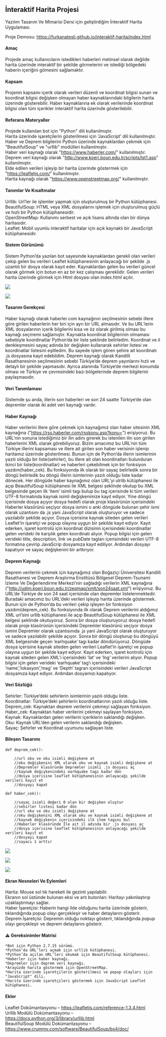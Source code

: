 ## İnteraktif Harita Projesi

Yazılım Tasarım Ve Mimarisi Dersi için geliştirdiğim İnteraktif Harita Uygulaması.

Proje Demosu: https://furkanatesli.github.io/interaktif-harita/index.html</br>

#### Amaç

Projede amaç kullanıcıların istedikleri haberleri metinsel olarak değilde harita üzerinde interaktif bir şekilde görmelerini ve istediği bölgedeki haberin içeriğini gömesini sağlamaktır.

#### Kapsam

Projenin kapsamı içerik olarak verileri düzenli ve koordinat bilgisi sunan ve koordinat bilgisi değişken olmayan haber kaynaklarındaki bilgilerin harita üzerinde gösterebilir. Haber kaynaklarına ek olarak verilerinde koordinat bilgisi olan tüm içerikler interaktif harita üzerinde gösterilebilir.

#### Referans Materyaller

Projede kullanılan bot için "Python" dili kullanılmıştır.</br>
Harita üzerinde işaretçilerin gösterilmesi için ‘JavaScript’ dili kullanılmıştır.</br>
Haber ve Deprem bilgilerini Python üzerinde kaynaklardan çekmek için "BeautifulSoup" ve "urllib" modülleri kullanılmıştır.</br>
Haber veri kaynağı olarak "https://www.haberler.com/" kullanılmıştır.</br>
Deprem veri kaynağı olarak "http://www.koeri.boun.edu.tr/scripts/lst1.asp" kullanılmıştır.</br>
Elde edilen verileri işleyip bir harita üzerinde göstermek için "https://leafletjs.com/" kullanılmıştır.</br>
Harita kaynağı olarak "https://www.openstreetmap.org/" kullanılmıştır.</br>

#### Tanımlar Ve Kısaltmalar

Urllib: Url’ler ile işlemler yapmak için oluşturulmuş bir Python kütüphanesi.</br>
BeautifulSoup: HTML veya XML dosyalarını işlemek için oluşturulmuş güçlü ve hızlı bir Python kütüphanesidir.</br>
OpenStreetMap: Kullanımı serbest ve açık lisans altında olan bir dünya haritasıdır.</br>
Leaflet: Mobil uyumlu interaktif haritalar için açık kaynaklı bir JavaScript kütüphanesidir.</br>

#### Sistem Görünümü

Sistem Python’da yazılan bot sayesinde kaynaklardan gerekli olan verileri çekip gelen bu verileri Leaflet kütüphanesinin anlayacağı bir şekilde .js uzantılı bir dosya olarak kayıt eder. Kaynaklardan gelen bu verileri güncel olarak görmek için botun en az bir kez çalışması gereklidir. Gelen verileri harita üzerinde görmek için Html dosyası olan index.html açılır.

![](medya/İnteraktif-Harita-Projesi/4.jpg)

![](medya/İnteraktif-Harita-Projesi/5.jpg)

#### Tasarım Gerekçesi

Haber kaynağı olarak haberler.com kaynağının seçilmesinin sebebi illere göre girilen haberlerin
her biri için ayrı bir URL almasıdır. Ve bu URL’lerin XML dosyalarının içerik bilgilerini kısa ve öz olarak girilmiş olması bu kaynağı seçmemi sağlamıştır. Kaynakta koordinat bilgilerinin olmaması sebebiyle koordinatlar Python’da bir liste şeklinde belirledim. Koordinat ve il denkleşmesini sayaç adında bir değişken kullanarak sehirler listesi ve koordinatlar listesini eşitledim. Bu sayede işlem gören şehire ait koordinatı .js dosyasına kayıt edebildim.
Deprem kaynağı olarak Kandilli Rasathanesinin seçilmesinin sebebi Türkiye’de deprem yayınlarını hızlı ve detaylı bir şekilde yapmasıdır. Ayrıca alanında Türkiye’de merkezi konumda olması ve Türkiye ve çevresindeki bazı bölgelerinde deprem bilgilerini paylaşmasıdır.

#### Veri Tanımlaması

Sistemde şu anda, illerin son haberleri ve son 24 saatte Türkiye’de olan depremler olarak iki adet veri kaynağı vardır.

#### Haber Kaynağı

Haber verilerini illere göre çekmek için kaynağımız olan haber sitesinin XML kaynağına ("https://rss.haberler.com/rsskonu.asp?konu=") erişiyoruz. Bu URL’nin sonuna istediğimiz bir ilin adını girerek bu istenilen ilin son girilen haberlerini XML olarak görebiliyoruz. Bizim amacımız bu URL’nin tüm Türkiye illerini kapsaması ve illere ait girilen son haber verisinin işlenip haritamız üzerinde gösterilmesi. Bunun için de Python’da illerin isimlerinin yazılı olduğu bir liste(sehirler), bu illere ait olan koordinatları bulunduran ikinci bir liste(koordinatlar) ve haberleri çekebilmek için bir fonksiyon yazdım(haber_cek). Bu fonksiyonda ilk olarak bir sayaç belirledik sonra bir döngü belirledik bu döngü illerin isimlerinin yazılı olduğu liste kadar dönecek. Her döngüde haber kaynağımız olan URL’yi ulrlib kütüphanesi ile açıp BeautifulSoup kütüphanesi ile XML belgesi şeklinde okutup bu XML belgesinde geçen ilk ‘item’ isimli tagı bulup bu tag içerisinde ki tüm verileri UTF-8 formatında kaynak isimli değişkenimize kayıt ediyor. Yine döngü içerisinde dosya açıyor dosya hedefi olarak proje klasörünün içerisindeki Haberler klasörünü seçiyor dosya ismini o anki döngüde bulunan şehir ismi olarak uzantısını da .js yani JavaScript olarak oluşturuyor ve sadece yazılabilir şekilde açıyor. Dosya içerisine kaynak siteden gelen verileri Leaflet’in işaretçi ve popup olayına uygun bir şekilde kayıt ediyor. Kayıt ederken, işaret kontrolü için koordinat dizisinin içerisindeki koordinatlar gelen verideki ile karşılık gelen koordinatı alıyor. Popup bilgisi için gelen verideki title, description, link ve pubDate tagları içerisindeki verileri UTF-8 formatına çevirip JavaScrip dosyamıza kayıt ediliyor. Ardından dosyayı kapatıyor ve sayaç değişkenini bir arttırıyor.

#### Deprem Kaynağı

Deprem verilerini çekmek için kaynağımız olan Boğaziçi Üniversitesi Kandilli Rasathanesi ve Deprem Araştırma Enstitüsü Bölgesel Deprem-Tsunami İzleme Ve Değerlendirme Merkezi’nin sağladığı verilerin XML kaynağına ("http://udim.koeri.boun.edu.tr/zeqmap/xmlt/son24saat.xml") erişiyoruz. Bu URL’de Türkiye de son 24 saat içerisinde olan depremler listelenmektedir. Buradaki amacımız bu URL’deki verileri işleyip harita üzerinde göstermek. Bunun için de Python’da bu verileri çekip işleyen bir fonksiyon yazdım(deprem_cek). Bu fonksiyonda ilk olarak Deprem verilerini aldığımız XML url’sini urllib kütüphanesi ile açıp BeautifulSoup kütüphanesi ile XML belgesi şeklinde okutuyoruz. Sonra bir dosya oluşturuyoruz dosya hedefi olarak proje klasörünün içerisindeki Depremler klasörünü seçiyor dosya ismini Depremler olarak uzantısınıda .js yani JavaScript olarak oluşturuyor ve sadece yazılabilir şekilde açıyor. Sonra bir döngü oluşturup bu döngüyü XML belgesinde geçen ‘earhquake’ tagı kadar döndürüyoruz. Döngüde dosya içerisine kaynak siteden gelen verileri Leaflet’in işaretçi ve popup olayına uygun bir şekilde kayıt ediyor.
Kayıt ederken, işaret kontrolü için kaynak siteden gelen XML’i içerisindeki ‘lat’ ve ‘lng’ verilerini alıyor. Popup bilgisi için gelen verideki ‘earhquake’ tag’ı içerisindeki ‘name’,’lokasyon’,’mag’ ve ‘Depth’ tagrarı içerisindeki verileri JavaScript dosyamıza kayıt ediyor. Ardından dosyamızı kapatıyor.

#### Veri Sözlüğü

Sehirler: Türkiye’deki sehirlerin isimlerinin yazılı olduğu liste.</br>
Koordinatlar: Türkiye’deki şehirlerin koordinatlarının yazılı olduğu liste.</br>
Deprem_cek: Kaynaktan deprem verilerini çekmeyi sağlayan fonksiyon.</br>
Haber_cek: Kaynaktan haber verilerini çekmeyi saylayan fonksiyon.</br>
Kaynak: Kaynaklardan gelen verilerin içeriklerin saklandığı değişken.</br>
Oku: Kaynak URL’den gelen verilerin saklandığı değişken.</br>
Sayaç: Şehirler ve Koordinat uyumunu sağlayan liste.</br>

#### Bileşen Tasarımı
```
def deprem_cek():

	//url oku ve oku isimli değişkene at
	//oku değişkenini XML olarak oku ve kaynak isimli değişkene at	
	//Depremler klasöründe Depremler isimli .js dosyası aç	
	//kaynak değişkenindeki earhquake tagı kadar dön	
	//dosya içerisine leaflet kütüphanesinin anlayacağı şekilde verileri kayıt et	
	//dosyayı kapat	
```
```
def haber_cek():

	//sayaç isimli değeri 0 olan bir değişken oluştur
	//sehirler listesi kadar dön
	//url oku ve oku isimli değişkene at
	//oku değişkenini XML olarak oku ve kaynak isimli değişkene at
	//kaynak değişkenin içerisindeki ilk item tagını bul
	//Haberler klasöründe İle ait il adında bir .js dosyası aç
	//dosya içerisine leaflet kütüphanesinin anlayacağı şekilde verileri kayıt et
	//dosyayı kapat
	//sayacı 1 arttır
```
![](medya/İnteraktif-Harita-Projesi/1.jpg)

![](medya/İnteraktif-Harita-Projesi/2.jpg)

![](medya/İnteraktif-Harita-Projesi/3.jpg)

#### Ekran Nesneleri Ve Eylemleri

Harita: Mouse sol tık hareketi ile gezinti yapılabilir.</br>
Ekranın sol üstünde bulunan eksi ve artı butonları: Haritayı yakınlaştırıp uzaklaştırmayı sağlar.</br>
Haber İşaretçisi: Haberin hangi ilde olduğunu harita üzerinde gösterir, tıklandığında popup olayı gerçekleşir ve haber detaylarını gösterir.</br>
Deprem İşaretçisi: Depremin olduğu noktayı gösterir, tıklandığında popup olayı gerçekleşir ve deprem detaylarını gösterir.</br>

#### :warning: Gereksinimler Matrisi
```
*Bot için Python 2.7.15 sürümü.
*Python’da URL’leri açmak için urllib kütüphanesi.
*Python’da açılan URL’leri okumak için BeautifulSoup kütüphanesi.
*Haberler için haber kaynağı.
*Depremler için deprem veri kaynağı.
*Arayüzde harita göstermek için OpenStreetMap.
*Harita üzerinde işaretçilerin gösterilmesi ve popup olayları için "JavaScript" dili.
*Harita üzerinde işaretçileri göstermek için JavaScript Leaflet kütüphanesi.
```

#### Ekler

Leaflet Dokümantasyonu – https://leafletjs.com/reference-1.3.4.html</br>
Urllib Modülü Dokümantasyonu – https://docs.python.org/3/library/urllib.html</br>
BeautifulSoup Modülü Dokümantasyonu – https://www.crummy.com/software/BeautifulSoup/bs4/doc/</br>
